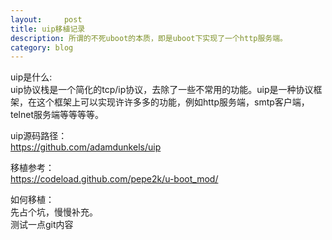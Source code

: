 ```yaml
---
layout:     post
title: uip移植记录
description: 所谓的不死uboot的本质，即是uboot下实现了一个http服务端。
category: blog
---
```


uip是什么:  
uip协议栈是一个简化的tcp/ip协议，去除了一些不常用的功能。uip是一种协议框架，在这个框架上可以实现许许多多的功能，例如http服务端，smtp客户端，telnet服务端等等等等。  

uip源码路径：  
https://github.com/adamdunkels/uip  

移植参考：  
https://codeload.github.com/pepe2k/u-boot_mod/  

如何移植：  
先占个坑，慢慢补充。  
测试一点git内容

